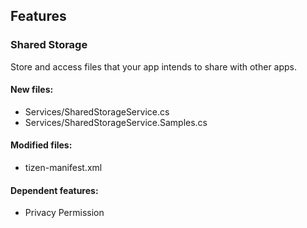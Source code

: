 ﻿## Features

<!--{[{-->
### Shared Storage
Store and access files that your app intends to share with other apps.
#### New files:
* Services/SharedStorageService.cs
* Services/SharedStorageService.Samples.cs
#### Modified files:
* tizen-manifest.xml
#### Dependent features:
* Privacy Permission
<!--}]}-->
